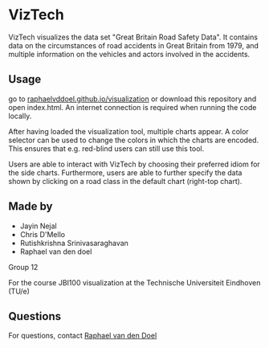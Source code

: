 # VizTech
VizTech visualizes the data set "Great Britain Road Safety Data". It contains data on the circumstances of road accidents in Great Britain from 1979, and multiple information on the vehicles and actors involved in the accidents.
## Usage
go to [raphaelvddoel.github.io/visualization](https://raphaelvddoel.github.io/visualization) or download this repository and open index.html. An internet connection is required when running the code locally.

After having loaded the visualization tool, multiple charts appear. A color selector can be used to change the colors in which the charts are encoded. This ensures that e.g. red-blind users can still use this tool.

Users are able to interact with VizTech by choosing their preferred idiom for the side charts. Furthermore, users are able to further specify the data shown by clicking on a road class in the default chart (right-top chart).
## Made by
- Jayin Nejal
- Chris D'Mello
- Rutishkrishna Srinivasaraghavan
- Raphael van den doel

Group 12

For the course JBI100 visualization at the Technische Universiteit Eindhoven (TU/e)

## Questions
For questions, contact [Raphael van den Doel](mailto:r.a.v.d.doel@student.tue.nl)